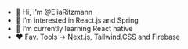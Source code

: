 - 👋 Hi, I’m @EliaRitzmann
- 👀 I’m interested in React.js and Spring
- 🌱 I’m currently learning React native
- ❤️ Fav. Tools -> Next.js, Tailwind.CSS and Firebase


